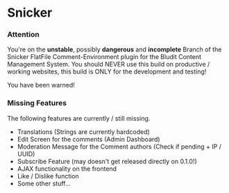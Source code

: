 Snicker
=======

### Attention
You're on the **unstable**, possibly **dangerous** and **incomplete** Branch of the Snicker
FlatFile Comment-Environment plugin for the Bludit Content Management System. You should NEVER use
this build on productive / working websites, this build is ONLY for the development and testing!

You have been warned!

### Missing Features
The following features are currently / still missing.

-   Translations (Strings are currently hardcoded)
-   Edit Screen for the comments (Admin Dashboard)
-   Moderation Message for the Comment authors (Check if pending + IP / UUID)
-   Subscribe Feature (may doesn't get released directly on 0.1.0!)
-   AJAX functionality on the frontend
-   Like / Dislike function
-   Some other stuff...
